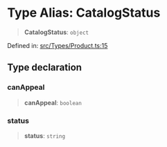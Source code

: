# Type Alias: CatalogStatus

> **CatalogStatus**: `object`

Defined in: [src/Types/Product.ts:15](https://github.com/WhiskeySockets/Baileys/blob/2fdabb7f387029b680a2c5e056c7022c25b0f110/src/Types/Product.ts#L15)

## Type declaration

### canAppeal

> **canAppeal**: `boolean`

### status

> **status**: `string`
